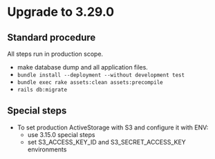 # Upgrade to 3.29.0

## Standard procedure

All steps run in production scope.

- make database dump and all application files.
- `bundle install --deployment --without development test`
- `bundle exec rake assets:clean assets:precompile`
- `rails db:migrate`

## Special steps

- To set production ActiveStorage with S3 and configure it with ENV:
  - use 3.15.0 special steps
  - set S3_ACCESS_KEY_ID and S3_SECRET_ACCESS_KEY environments
